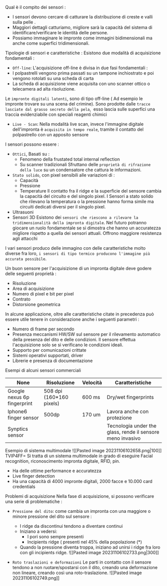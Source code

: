Qual è il compito dei sensori :
- I sensori devono cercare di catturare la distribuzione di creste e valli sulla pelle .
- Maggiori dettagli catturiamo, migliore sarà la capacità del sistema di identificare/verificare le identità delle persone.
- Possiamo immaginare le impronte come immagini bidimensionali ma anche come superfici tridimensionali.

Tipologie di sensori e caratteristiche :
Esistono due modalità di acquisizione fondamentali :
- `Off-line`:
L'acquisizione off-line è divisa in due fasi fondamentali :
- I polpastrelli vengono prima passati su un tampone inchiostrato e poi vengono rotolati su una scheda di carta
- La scheda di acquisizione viene acquisita con uno scanner ottico o telecamera ad alta risoluzione.

Le `impronte digitali latenti`, sono di tipo off-line ( Ad esempio le impronte trovare su una scena del crimine). Sono prodotte dalle `tracce lasciate dal grasso secreto della pela`,  esso lascia sulle superfici una traccia evidenziabile con speciali reagenti chimici
- `Live - Scan`:
Nella modalità live scan, invece l'immagine digitale dell'impronta è `acquisita in tempo reale`, tramite il contatto del polpastrello con un apposito sensore

I sensori possono essere :
- `Ottici`, Basati su :
	- Fenomeno della frustated total internal reflection
	- Su scanner tradizionali
	Sfruttano delle `proprietà di rifrazione della luce` su un condensatore che cattura le informazioni.
- `Stato solido`, con pixel sensibili alle variazioni di :
	- Capacità
	- Pressione
	- Temperature
Il contatto fra il ridge e la superficie del sensore cambia la capacità del circuito e del singolo pixel. I Sensori a stato solido che rilevano la temperatura o la pressione hanno forma simile ma circuiti dedicati diversi per il singolo pixel.
- Ultrasuoni
- Sensori 3D 
Esistono dei `sensori che riescono a rilevare la tridimensionalità della impronta digitale`.
Nel futuro potranno giocare un ruolo fondamentale se si dimostra che hanno un accuratezza migliore rispetto a quella dei sensori attuali.
Offrono maggiore resistenza agli attacchi


I vari sensori produco delle immagino con delle caratteristiche molto diverse fra loro, `i sensori di tipo termico producono l'immagine più accurata possibile`.

Un buon sensore per l'acquisizione di un impronta digitale deve godere delle seguenti proprietà :
- Risoluzione
- Area di acquisizione
- Numero di pixel e bit per pixel
- Contrato
- Distorsione geometrica

In alcune applicazione, oltre alle caratteristiche citate in precedenza può essere utile tenere in considerazione anche i seguenti parametri :
- Numero di frame per secondo
- Presenza meccanismi HW/SW sul sensore per il rilevamento automatico della presenza del dito e delle condizioni. Il sensore effettua l'acquisizione solo se si verificano le condizioni ideali.
- Supporto per comunicazioni crittate
- Sistemi operativi supportati, driver
- Librerie e presenza di documentazione

Esempi di alcuni sensori commerciali

| None                        | Risoluzione               | Velocità | Caratteristiche      |
| --------------------------- | ------------------------- | -------- | -------------------- |
| Google nexus 6p fingerprint | 508 dpi (160\*160 pixels) | 600 ms   | Dry/wet fingerprints |
|Iphone6 finger sensor|500dp|170 um|Lavora anche con protezione|
|Synptics sensor|||Tecnologia under the glass, rende il sensore meno invasivo|

Esempio di sistema multimodale
![[Pasted image 20231106102658.png|100]]
TVIP4FF= Si tratta di un sistema multimodale in grado di eseguire Facial recognition, riconoscimento impronta digitale, RFID, pin.
- Ha delle ottime performance e accuratezza
- Live finger detection
- Ha una capacità di 4000 impronte digitali, 2000 facce e 10.000 card credentials


Problemi di acquisizione
Nella fase di acquisizione, si possono verificare una serie di problematiche :
- `Pressione del dito`: come cambia un impronta con una maggiore o minore pressione del dito sul sensore :
	- I ridge da discontinui tendono a diventare continui
	- Iniziano a vedersi:
		- I pori sono sempre presenti
		- Incipients ridge ( presenti nel 45% della popolazione (*)
	- Quando la pressione diventa troppa, iniziano ad unirsi i ridge fra loro con gli incipients ridge.
	![[Pasted image 20231106102733.png|300]]

- `Roto traslazioni e deformazioni`
Le parti in contatto con il sensore tendono a non ruotare/spostarsi con il dito, creando una deformazione non lineare, creando così una roto-traslazione.
![[Pasted image 20231106102749.png]]
